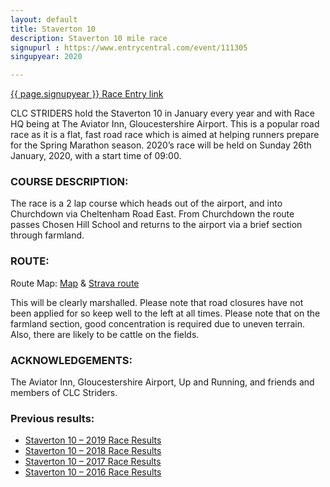 ```yaml
---
layout: default
title: Staverton 10
description: Staverton 10 mile race
signupurl : https://www.entrycentral.com/event/111305
singupyear: 2020

---
```


<a href="{{ page.signupurl}}">{{ page.signupyear }} Race Entry link</a>

CLC STRIDERS hold the Staverton 10 in January every year and with Race HQ being at The Aviator Inn, Gloucestershire Airport.
This is a popular road race as it is a flat, fast road race which is aimed at helping runners prepare for the Spring Marathon season. 2020’s race will be held on Sunday 26th January, 2020, with a start time of 09:00.

### COURSE DESCRIPTION:

The race is a 2 lap course which heads out of the airport, and into Churchdown via Cheltenham Road East. From Churchdown the route passes Chosen Hill School and returns to the airport via a brief section through farmland.

### ROUTE:

Route Map: <a href="/assets/staverton-10-mile-route-map.pdf">Map</a> & <a href="https://www.strava.com/routes/7184956">Strava route</a>

This will be clearly marshalled. Please note that road closures have not been applied for so keep well to the left at all times. Please note that on the farmland section, good concentration is required due to uneven terrain. Also, there are likely to be cattle on the fields.

### ACKNOWLEDGEMENTS:

The Aviator Inn, Gloucestershire Airport, Up and Running, and friends and members of CLC Striders.

### Previous results:

<ul>
  <li><a href="/assets/staverton-10-mile-results-2019.pdf">Staverton 10 – 2019 Race Results</a></li>
  <li><a href="/assets/staverton-10-mile-results-2018.pdf">Staverton 10 – 2018 Race Results</a></li>
  <li><a href="/assets/staverton-10-mile-results-2017.pdf">Staverton 10 – 2017 Race Results</a></li>
  <li><a href="/assets/staverton-10-mile-results-2016.pdf">Staverton 10 – 2016 Race Results</a></li>
</ul>
 
